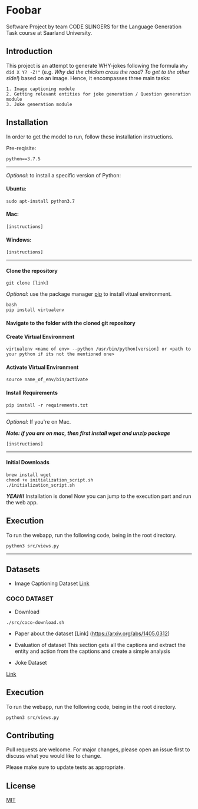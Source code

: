 # Foobar

Software Project by team CODE SLINGERS for the Language Generation Task course at Saarland University.

## Introduction

This project is an attempt to generate WHY-jokes following the formula ```Why did X Y? -Z!"``` (e.g. _Why did the chicken cross the road? To get to the other side!_) based on an image. Hence, it encompasses three main tasks:

    1. Image captioning module
    2. Getting relevant entities for joke generation / Question generation module
    3. Joke generation module


## Installation

In order to get the model to run, follow these installation instructions.


<!-- ### Requirements -->
Pre-reqisite:

    python==3.7.5

---
_Optional_: to install a specific version of Python:

#### Ubuntu:

    sudo apt-install python3.7


#### Mac:

    [instructions]


#### Windows:

    [instructions]
---
#### Clone the repository

    git clone [link]

_Optional_: use the package manager [pip](https://pip.pypa.io/en/stable/) to install vitual environment.

    bash
    pip install virtualenv
    
    
#### Navigate to the folder with the cloned git repository

#### Create Virtual Environment

    virtualenv <name of env> --python /usr/bin/python[version] or <path to your python if its not the mentioned one>

#### Activate Virtual Environment

    source name_of_env/bin/activate


#### Install Requirements

    pip install -r requirements.txt




---

_Optional_: If you're on Mac.  

***Note: if you are on mac, then first install wget and unzip package***  

    [instructions]

---

#### Initial Downloads

    brew install wget
    chmod +x initialization_script.sh
    ./initialization_script.sh


**_YEAH!!_** Installation is done! Now you can jump to the execution part and run the web app.


## Execution
To run the webapp, run the following code, being in the root directory.

    python3 src/views.py



---


## Datasets

- Image Captioning Dataset
[Link](https://paperswithcode.com/datasets)

### COCO DATASET
- Download

```
./src/coco-download.sh

```
- Paper about the dataset
[Link] (https://arxiv.org/abs/1405.0312)

- Evaluation of dataset
This section gets all the captions and extract the entity and action from the captions and create a simple analysis

- Joke Dataset

 [Link](https://www.kaggle.com/abhinavmoudgil95/short-jokes)


## Execution
To run the webapp, run the following code, being in the root directory.

```
python3 src/views.py

```

## Contributing
Pull requests are welcome. For major changes, please open an issue first to discuss what you would like to change.

Please make sure to update tests as appropriate.

## License
[MIT](https://choosealicense.com/licenses/mit/)

